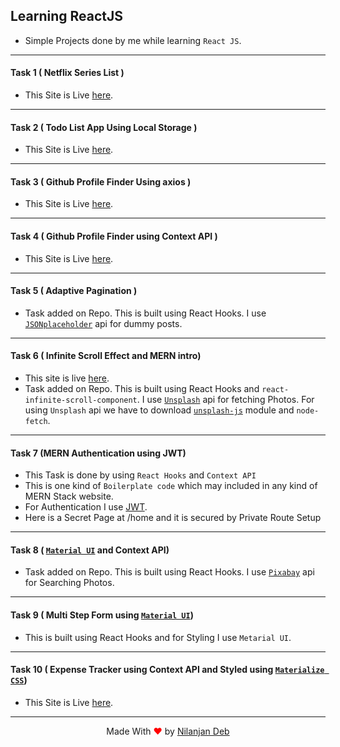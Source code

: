 ## Learning ReactJS

- Simple Projects done by me while learning `React JS`.

---

#### Task 1 ( Netflix Series List )

- This Site is Live [here](https://jovial-raman-8b81cb.netlify.app).

---

#### Task 2 ( Todo List App Using Local Storage )

- This Site is Live [here](https://ecstatic-clarke-0cfe41.netlify.app/).

---

#### Task 3 ( Github Profile Finder Using axios )

- This Site is Live [here](https://keen-heyrovsky-4203d6.netlify.app/).

---

#### Task 4 ( Github Profile Finder using Context API )

- This Site is Live [here](https://upbeat-wright-8e2629.netlify.app).

---

#### Task 5 ( Adaptive Pagination )

- Task added on Repo. This is built using React Hooks. I use [`JSONplaceholder`](https://jsonplaceholder.typicode.com/) api for dummy posts.

---

#### Task 6 ( Infinite Scroll Effect and MERN intro)

- This site is live [here](https://infi--scroll.herokuapp.com/).
- Task added on Repo. This is built using React Hooks and `react-infinite-scroll-component`. I use [`Unsplash`](https://unsplash.com/) api for fetching Photos. For using `Unsplash` api we have to download [`unsplash-js`](https://www.npmjs.com/package/unsplash-js) module and `node-fetch`.

---

#### Task 7 (MERN Authentication using JWT)

- This Task is done by using `React Hooks` and `Context API`
- This is one kind of `Boilerplate code` which may included in any kind of MERN Stack website.
- For Authentication I use [JWT](https://jwt.io/JsonWebToken).
- Here is a Secret Page at /home and it is secured by Private Route Setup

---

#### Task 8 ( [`Material UI`](https://material-ui.com/) and Context API)

- Task added on Repo. This is built using React Hooks. I use [`Pixabay`](https://pixabay.com/) api for
  Searching Photos.

---

#### Task 9 ( Multi Step Form using [`Material UI`](https://material-ui.com/))

- This is built using React Hooks and for Styling I use `Metarial UI`.

---

#### Task 10 ( Expense Tracker using Context API and Styled using [`Materialize CSS`](https://materializecss.com/))

- This Site is Live [here](https://laughing-cray-b07fd1.netlify.app/).

---

<p style="text-align: center;">Made With<span style="color: red;"> &#10084; </span>by <a href="https://github.com/nil1729" target="_blank"> Nilanjan Deb </a> </p>
